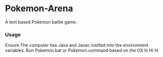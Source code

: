 # Pokemon-Arena
A text based Pokemon battle game.
### Usage
Ensure The computer has Java and Javac instlled into the environment variables.
Run Pokemon.bat or Pokemon.command based on the OS
hi Hi hI
